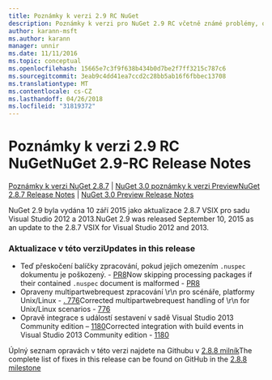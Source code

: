 ```yaml
---
title: Poznámky k verzi 2.9 RC NuGet
description: Poznámky k verzi pro NuGet 2.9 RC včetně známé problémy, opravy chyb, přidaných funkcí a chcete.
author: karann-msft
ms.author: karann
manager: unnir
ms.date: 11/11/2016
ms.topic: conceptual
ms.openlocfilehash: 15665e7c3f9f638b434b0d7be2f7ff3215c787c6
ms.sourcegitcommit: 3eab9c4dd41ea7ccd2c28bb5ab16f6fbbec13708
ms.translationtype: MT
ms.contentlocale: cs-CZ
ms.lasthandoff: 04/26/2018
ms.locfileid: "31819372"
---
```

# <a name="nuget-29-rc-release-notes"></a><span data-ttu-id="c4d94-103">Poznámky k verzi 2.9 RC NuGet</span><span class="sxs-lookup"><span data-stu-id="c4d94-103">NuGet 2.9-RC Release Notes</span></span>

<span data-ttu-id="c4d94-104">[Poznámky k verzi NuGet 2.8.7](../release-notes/nuget-2.8.7.md) | [NuGet 3.0 poznámky k verzi Preview](../release-notes/nuget-3.0-preview.md)</span><span class="sxs-lookup"><span data-stu-id="c4d94-104">[NuGet 2.8.7 Release Notes](../release-notes/nuget-2.8.7.md) | [NuGet 3.0 Preview Release Notes](../release-notes/nuget-3.0-preview.md)</span></span>

<span data-ttu-id="c4d94-105">NuGet 2.9 byla vydána 10 září 2015 jako aktualizace 2.8.7 VSIX pro sadu Visual Studio 2012 a 2013.</span><span class="sxs-lookup"><span data-stu-id="c4d94-105">NuGet 2.9 was released September 10, 2015 as an update to the 2.8.7 VSIX for Visual Studio 2012 and 2013.</span></span>

### <a name="updates-in-this-release"></a><span data-ttu-id="c4d94-106">Aktualizace v této verzi</span><span class="sxs-lookup"><span data-stu-id="c4d94-106">Updates in this release</span></span>

* <span data-ttu-id="c4d94-107">Teď přeskočení balíčky zpracování, pokud jejich omezením `.nuspec` dokumentu je poškozený. - [PR8](https://github.com/NuGet/NuGet2/pull/8)</span><span class="sxs-lookup"><span data-stu-id="c4d94-107">Now skipping processing packages if their contained `.nuspec` document is malformed - [PR8](https://github.com/NuGet/NuGet2/pull/8)</span></span>
* <span data-ttu-id="c4d94-108">Opraveny multipartwebrequest zpracování \r\n pro scénáře, platformy Unix/Linux - [. 776](https://github.com/NuGet/Home/issues/776)</span><span class="sxs-lookup"><span data-stu-id="c4d94-108">Corrected multipartwebrequest handling of \r\n for Unix/Linux scenarios - [776](https://github.com/NuGet/Home/issues/776)</span></span>
* <span data-ttu-id="c4d94-109">Opravě integrace s událostí sestavení v sadě Visual Studio 2013 Community edition – [1180](https://github.com/NuGet/Home/issues/1180)</span><span class="sxs-lookup"><span data-stu-id="c4d94-109">Corrected integration with build events in Visual Studio 2013 Community edition - [1180](https://github.com/NuGet/Home/issues/1180)</span></span>


<span data-ttu-id="c4d94-110">Úplný seznam opravách v této verzi najdete na Githubu v [2.8.8 milník](https://github.com/NuGet/Home/issues?q=milestone%3A2.8.8+is%3Aclosed)</span><span class="sxs-lookup"><span data-stu-id="c4d94-110">The complete list of fixes in this release can be found on GitHub in the [2.8.8 milestone](https://github.com/NuGet/Home/issues?q=milestone%3A2.8.8+is%3Aclosed)</span></span>
